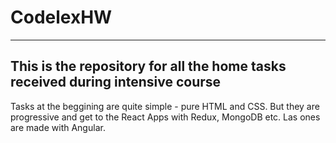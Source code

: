 # CodelexHW
---
## This is the repository for all the home tasks received during intensive course

Tasks at the beggining are quite simple - pure HTML and CSS. But they are progressive and get to the React Apps with Redux, MongoDB etc. Las ones are made with Angular.
